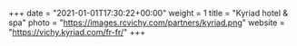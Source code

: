 +++
date = "2021-01-01T17:30:22+00:00"
weight = 1
title = "Kyriad hotel & spa"
photo = "https://images.rcvichy.com/partners/kyriad.png"
website = "https://vichy.kyriad.com/fr-fr/"
+++
